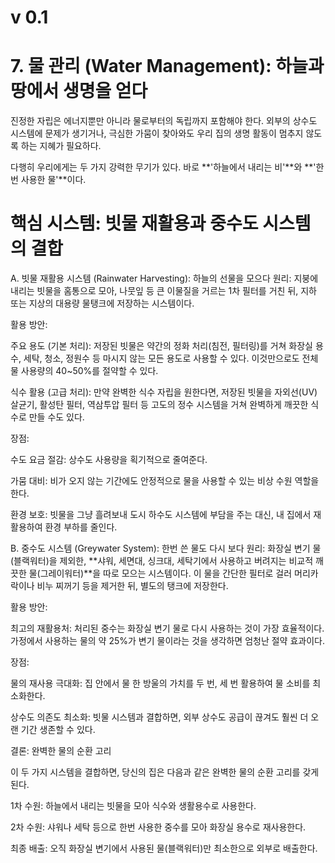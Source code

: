 # v 0.1

# 7. 물 관리 (Water Management): 하늘과 땅에서 생명을 얻다
진정한 자립은 에너지뿐만 아니라 물로부터의 독립까지 포함해야 한다. 외부의 상수도 시스템에 문제가 생기거나, 극심한 가뭄이 찾아와도 우리 집의 생명 활동이 멈추지 않도록 하는 지혜가 필요하다.

다행히 우리에게는 두 가지 강력한 무기가 있다. 바로 **'하늘에서 내리는 비'**와 **'한번 사용한 물'**이다.

# 핵심 시스템: 빗물 재활용과 중수도 시스템의 결합
A. 빗물 재활용 시스템 (Rainwater Harvesting): 하늘의 선물을 모으다
원리: 지붕에 내리는 빗물을 홈통으로 모아, 나뭇잎 등 큰 이물질을 거르는 1차 필터를 거친 뒤, 지하 또는 지상의 대용량 물탱크에 저장하는 시스템이다.

활용 방안:

주요 용도 (기본 처리): 저장된 빗물은 약간의 정화 처리(침전, 필터링)를 거쳐 화장실 용수, 세탁, 청소, 정원수 등 마시지 않는 모든 용도로 사용할 수 있다. 이것만으로도 전체 물 사용량의 40~50%를 절약할 수 있다.

식수 활용 (고급 처리): 만약 완벽한 식수 자립을 원한다면, 저장된 빗물을 자외선(UV) 살균기, 활성탄 필터, 역삼투압 필터 등 고도의 정수 시스템을 거쳐 완벽하게 깨끗한 식수로 만들 수도 있다.

장점:

수도 요금 절감: 상수도 사용량을 획기적으로 줄여준다.

가뭄 대비: 비가 오지 않는 기간에도 안정적으로 물을 사용할 수 있는 비상 수원 역할을 한다.

환경 보호: 빗물을 그냥 흘려보내 도시 하수도 시스템에 부담을 주는 대신, 내 집에서 재활용하여 환경 부하를 줄인다.

B. 중수도 시스템 (Greywater System): 한번 쓴 물도 다시 보다
원리: 화장실 변기 물(블랙워터)을 제외한, **샤워, 세면대, 싱크대, 세탁기에서 사용하고 버려지는 비교적 깨끗한 물(그레이워터)**을 따로 모으는 시스템이다. 이 물을 간단한 필터로 걸러 머리카락이나 비누 찌꺼기 등을 제거한 뒤, 별도의 탱크에 저장한다.

활용 방안:

최고의 재활용처: 처리된 중수는 화장실 변기 물로 다시 사용하는 것이 가장 효율적이다. 가정에서 사용하는 물의 약 25%가 변기 물이라는 것을 생각하면 엄청난 절약 효과이다.

장점:

물의 재사용 극대화: 집 안에서 물 한 방울의 가치를 두 번, 세 번 활용하여 물 소비를 최소화한다.

상수도 의존도 최소화: 빗물 시스템과 결합하면, 외부 상수도 공급이 끊겨도 훨씬 더 오랜 기간 생존할 수 있다.

결론: 완벽한 물의 순환 고리

이 두 가지 시스템을 결합하면, 당신의 집은 다음과 같은 완벽한 물의 순환 고리를 갖게 된다.

1차 수원: 하늘에서 내리는 빗물을 모아 식수와 생활용수로 사용한다.

2차 수원: 샤워나 세탁 등으로 한번 사용한 중수를 모아 화장실 용수로 재사용한다.

최종 배출: 오직 화장실 변기에서 사용된 물(블랙워터)만 최소한으로 외부로 배출한다.